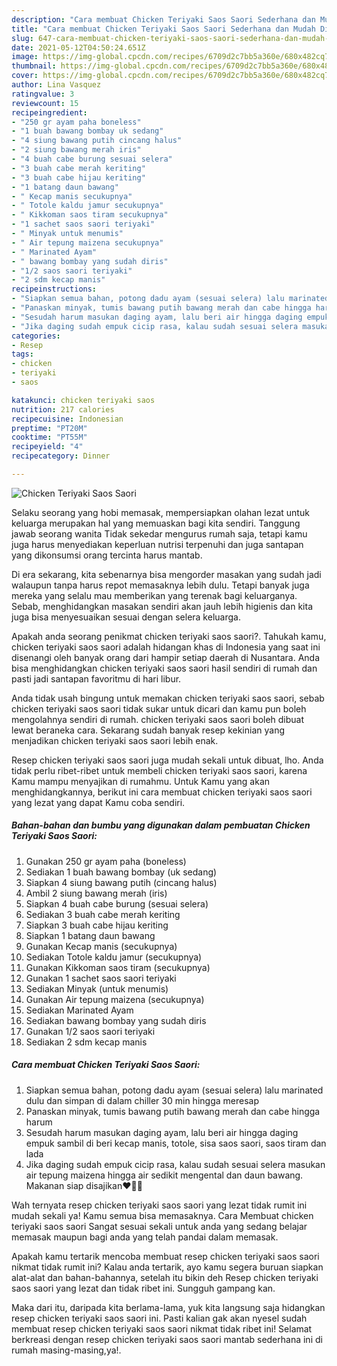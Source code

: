 ```yaml
---
description: "Cara membuat Chicken Teriyaki Saos Saori Sederhana dan Mudah Dibuat"
title: "Cara membuat Chicken Teriyaki Saos Saori Sederhana dan Mudah Dibuat"
slug: 647-cara-membuat-chicken-teriyaki-saos-saori-sederhana-dan-mudah-dibuat
date: 2021-05-12T04:50:24.651Z
image: https://img-global.cpcdn.com/recipes/6709d2c7bb5a360e/680x482cq70/chicken-teriyaki-saos-saori-foto-resep-utama.jpg
thumbnail: https://img-global.cpcdn.com/recipes/6709d2c7bb5a360e/680x482cq70/chicken-teriyaki-saos-saori-foto-resep-utama.jpg
cover: https://img-global.cpcdn.com/recipes/6709d2c7bb5a360e/680x482cq70/chicken-teriyaki-saos-saori-foto-resep-utama.jpg
author: Lina Vasquez
ratingvalue: 3
reviewcount: 15
recipeingredient:
- "250 gr ayam paha boneless"
- "1 buah bawang bombay uk sedang"
- "4 siung bawang putih cincang halus"
- "2 siung bawang merah iris"
- "4 buah cabe burung sesuai selera"
- "3 buah cabe merah keriting"
- "3 buah cabe hijau keriting"
- "1 batang daun bawang"
- " Kecap manis secukupnya"
- " Totole kaldu jamur secukupnya"
- " Kikkoman saos tiram secukupnya"
- "1 sachet saos saori teriyaki"
- " Minyak untuk menumis"
- " Air tepung maizena secukupnya"
- " Marinated Ayam"
- " bawang bombay yang sudah diris"
- "1/2 saos saori teriyaki"
- "2 sdm kecap manis"
recipeinstructions:
- "Siapkan semua bahan, potong dadu ayam (sesuai selera) lalu marinated dulu dan simpan di dalam chiller 30 min hingga meresap"
- "Panaskan minyak, tumis bawang putih bawang merah dan cabe hingga harum"
- "Sesudah harum masukan daging ayam, lalu beri air hingga daging empuk sambil di beri kecap manis, totole, sisa saos saori, saos tiram dan lada"
- "Jika daging sudah empuk cicip rasa, kalau sudah sesuai selera masukan air tepung maizena hingga air sedikit mengental dan daun bawang. Makanan siap disajikan❤️👌🏻"
categories:
- Resep
tags:
- chicken
- teriyaki
- saos

katakunci: chicken teriyaki saos 
nutrition: 217 calories
recipecuisine: Indonesian
preptime: "PT20M"
cooktime: "PT55M"
recipeyield: "4"
recipecategory: Dinner

---
```



![Chicken Teriyaki Saos Saori](https://img-global.cpcdn.com/recipes/6709d2c7bb5a360e/680x482cq70/chicken-teriyaki-saos-saori-foto-resep-utama.jpg)

Selaku seorang yang hobi memasak, mempersiapkan olahan lezat untuk keluarga merupakan hal yang memuaskan bagi kita sendiri. Tanggung jawab seorang  wanita Tidak sekedar mengurus rumah saja, tetapi kamu juga harus menyediakan keperluan nutrisi terpenuhi dan juga santapan yang dikonsumsi orang tercinta harus mantab.

Di era  sekarang, kita sebenarnya bisa mengorder masakan yang sudah jadi walaupun tanpa harus repot memasaknya lebih dulu. Tetapi banyak juga mereka yang selalu mau memberikan yang terenak bagi keluarganya. Sebab, menghidangkan masakan sendiri akan jauh lebih higienis dan kita juga bisa menyesuaikan sesuai dengan selera keluarga. 



Apakah anda seorang penikmat chicken teriyaki saos saori?. Tahukah kamu, chicken teriyaki saos saori adalah hidangan khas di Indonesia yang saat ini disenangi oleh banyak orang dari hampir setiap daerah di Nusantara. Anda bisa menghidangkan chicken teriyaki saos saori hasil sendiri di rumah dan pasti jadi santapan favoritmu di hari libur.

Anda tidak usah bingung untuk memakan chicken teriyaki saos saori, sebab chicken teriyaki saos saori tidak sukar untuk dicari dan kamu pun boleh mengolahnya sendiri di rumah. chicken teriyaki saos saori boleh dibuat lewat beraneka cara. Sekarang sudah banyak resep kekinian yang menjadikan chicken teriyaki saos saori lebih enak.

Resep chicken teriyaki saos saori juga mudah sekali untuk dibuat, lho. Anda tidak perlu ribet-ribet untuk membeli chicken teriyaki saos saori, karena Kamu mampu menyajikan di rumahmu. Untuk Kamu yang akan menghidangkannya, berikut ini cara membuat chicken teriyaki saos saori yang lezat yang dapat Kamu coba sendiri.

<!--inarticleads1-->

##### Bahan-bahan dan bumbu yang digunakan dalam pembuatan Chicken Teriyaki Saos Saori:

1. Gunakan 250 gr ayam paha (boneless)
1. Sediakan 1 buah bawang bombay (uk sedang)
1. Siapkan 4 siung bawang putih (cincang halus)
1. Ambil 2 siung bawang merah (iris)
1. Siapkan 4 buah cabe burung (sesuai selera)
1. Sediakan 3 buah cabe merah keriting
1. Siapkan 3 buah cabe hijau keriting
1. Siapkan 1 batang daun bawang
1. Gunakan  Kecap manis (secukupnya)
1. Sediakan  Totole kaldu jamur (secukupnya)
1. Gunakan  Kikkoman saos tiram (secukupnya)
1. Gunakan 1 sachet saos saori teriyaki
1. Sediakan  Minyak (untuk menumis)
1. Gunakan  Air tepung maizena (secukupnya)
1. Sediakan  Marinated Ayam
1. Sediakan  bawang bombay yang sudah diris
1. Gunakan 1/2 saos saori teriyaki
1. Sediakan 2 sdm kecap manis




<!--inarticleads2-->

##### Cara membuat Chicken Teriyaki Saos Saori:

1. Siapkan semua bahan, potong dadu ayam (sesuai selera) lalu marinated dulu dan simpan di dalam chiller 30 min hingga meresap
1. Panaskan minyak, tumis bawang putih bawang merah dan cabe hingga harum
1. Sesudah harum masukan daging ayam, lalu beri air hingga daging empuk sambil di beri kecap manis, totole, sisa saos saori, saos tiram dan lada
1. Jika daging sudah empuk cicip rasa, kalau sudah sesuai selera masukan air tepung maizena hingga air sedikit mengental dan daun bawang. Makanan siap disajikan❤️👌🏻




Wah ternyata resep chicken teriyaki saos saori yang lezat tidak rumit ini mudah sekali ya! Kamu semua bisa memasaknya. Cara Membuat chicken teriyaki saos saori Sangat sesuai sekali untuk anda yang sedang belajar memasak maupun bagi anda yang telah pandai dalam memasak.

Apakah kamu tertarik mencoba membuat resep chicken teriyaki saos saori nikmat tidak rumit ini? Kalau anda tertarik, ayo kamu segera buruan siapkan alat-alat dan bahan-bahannya, setelah itu bikin deh Resep chicken teriyaki saos saori yang lezat dan tidak ribet ini. Sungguh gampang kan. 

Maka dari itu, daripada kita berlama-lama, yuk kita langsung saja hidangkan resep chicken teriyaki saos saori ini. Pasti kalian gak akan nyesel sudah membuat resep chicken teriyaki saos saori nikmat tidak ribet ini! Selamat berkreasi dengan resep chicken teriyaki saos saori mantab sederhana ini di rumah masing-masing,ya!.

